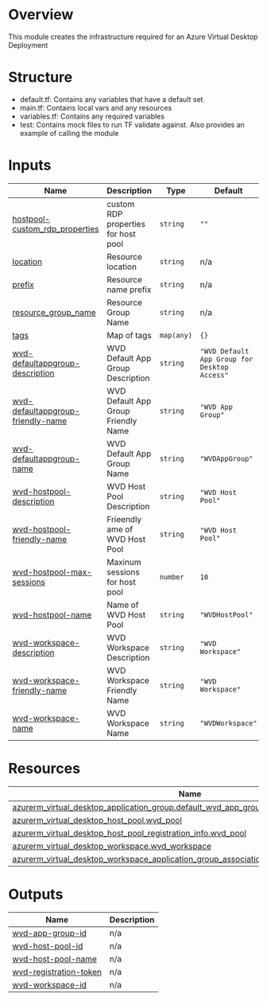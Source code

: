 # Overview
This module creates the infrastructure required for an Azure Virtual Desktop Deployment

# Structure
- default.tf: Contains any variables that have a default set
- main.tf: Contains local vars and any resources
- variables.tf: Contains any required variables
- test: Contains mock files to run TF validate against. Also provides an example of calling the module

<!-- BEGIN_TF_DOCS -->
# Inputs

| Name | Description | Type | Default | Required |
|------|-------------|------|---------|:--------:|
| <a name="input_hostpool-custom_rdp_properties"></a> [hostpool-custom\_rdp\_properties](#input\_hostpool-custom\_rdp\_properties) | custom RDP properties for host pool | `string` | `""` | no |
| <a name="input_location"></a> [location](#input\_location) | Resource location | `string` | n/a | yes |
| <a name="input_prefix"></a> [prefix](#input\_prefix) | Resource name prefix | `string` | n/a | yes |
| <a name="input_resource_group_name"></a> [resource\_group\_name](#input\_resource\_group\_name) | Resource Group Name | `string` | n/a | yes |
| <a name="input_tags"></a> [tags](#input\_tags) | Map of tags | `map(any)` | `{}` | no |
| <a name="input_wvd-defaultappgroup-description"></a> [wvd-defaultappgroup-description](#input\_wvd-defaultappgroup-description) | WVD Default App Group Description | `string` | `"WVD Default App Group for Desktop Access"` | no |
| <a name="input_wvd-defaultappgroup-friendly-name"></a> [wvd-defaultappgroup-friendly-name](#input\_wvd-defaultappgroup-friendly-name) | WVD Default App Group Friendly Name | `string` | `"WVD App Group"` | no |
| <a name="input_wvd-defaultappgroup-name"></a> [wvd-defaultappgroup-name](#input\_wvd-defaultappgroup-name) | WVD Default App Group Name | `string` | `"WVDAppGroup"` | no |
| <a name="input_wvd-hostpool-description"></a> [wvd-hostpool-description](#input\_wvd-hostpool-description) | WVD Host Pool Description | `string` | `"WVD Host Pool"` | no |
| <a name="input_wvd-hostpool-friendly-name"></a> [wvd-hostpool-friendly-name](#input\_wvd-hostpool-friendly-name) | Frieendly ame of WVD Host Pool | `string` | `"WVD Host Pool"` | no |
| <a name="input_wvd-hostpool-max-sessions"></a> [wvd-hostpool-max-sessions](#input\_wvd-hostpool-max-sessions) | Maxinum sessions for host pool | `number` | `10` | no |
| <a name="input_wvd-hostpool-name"></a> [wvd-hostpool-name](#input\_wvd-hostpool-name) | Name of WVD Host Pool | `string` | `"WVDHostPool"` | no |
| <a name="input_wvd-workspace-description"></a> [wvd-workspace-description](#input\_wvd-workspace-description) | WVD Workspace Description | `string` | `"WVD Workspace"` | no |
| <a name="input_wvd-workspace-friendly-name"></a> [wvd-workspace-friendly-name](#input\_wvd-workspace-friendly-name) | WVD Workspace Friendly Name | `string` | `"WVD Workspace"` | no |
| <a name="input_wvd-workspace-name"></a> [wvd-workspace-name](#input\_wvd-workspace-name) | WVD Workspace Name | `string` | `"WVDWorkspace"` | no |
# Resources

| Name | Type |
|------|------|
| [azurerm_virtual_desktop_application_group.default_wvd_app_group](https://registry.terraform.io/providers/hashicorp/azurerm/latest/docs/resources/virtual_desktop_application_group) | resource |
| [azurerm_virtual_desktop_host_pool.wvd_pool](https://registry.terraform.io/providers/hashicorp/azurerm/latest/docs/resources/virtual_desktop_host_pool) | resource |
| [azurerm_virtual_desktop_host_pool_registration_info.wvd_pool](https://registry.terraform.io/providers/hashicorp/azurerm/latest/docs/resources/virtual_desktop_host_pool_registration_info) | resource |
| [azurerm_virtual_desktop_workspace.wvd_workspace](https://registry.terraform.io/providers/hashicorp/azurerm/latest/docs/resources/virtual_desktop_workspace) | resource |
| [azurerm_virtual_desktop_workspace_application_group_association.wvd_workspace_appgroup](https://registry.terraform.io/providers/hashicorp/azurerm/latest/docs/resources/virtual_desktop_workspace_application_group_association) | resource |
# Outputs

| Name | Description |
|------|-------------|
| <a name="output_wvd-app-group-id"></a> [wvd-app-group-id](#output\_wvd-app-group-id) | n/a |
| <a name="output_wvd-host-pool-id"></a> [wvd-host-pool-id](#output\_wvd-host-pool-id) | n/a |
| <a name="output_wvd-host-pool-name"></a> [wvd-host-pool-name](#output\_wvd-host-pool-name) | n/a |
| <a name="output_wvd-registration-token"></a> [wvd-registration-token](#output\_wvd-registration-token) | n/a |
| <a name="output_wvd-workspace-id"></a> [wvd-workspace-id](#output\_wvd-workspace-id) | n/a |

<!-- END_TF_DOCS -->